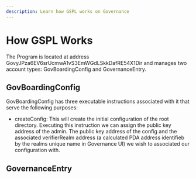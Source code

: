 ```yaml
---
description: Learn how GSPL works on Governance
---
```


# How GSPL Works

The Program is located at address GovyJPza6EV6srUcmwA1vS3EmWGdLSkkDafRE54X1Dir and manages two account types: GovBoardingConfig and GovernanceEntry.

## GovBoardingConfig

GovBoardingConfig has three executable instructions associated with it that serve the following purposes:

- createConfig: This will create the initial configuration of the root directory.  Executing this instruction we can assign the public key address of the admin.  The public key address of the config and the associated verifierRealm address (a calculated PDA address identifieb by the realms unique name in Governance UI) we wish to associated our configuration with. 

## GovernanceEntry
